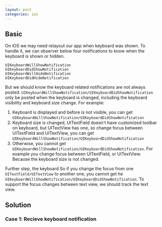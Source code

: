 ```yaml
---
layout: post
categories: ios
---
```

## Basic
On iOS we may need relayout our app when keyboard was shown. To handle it, we can observer below four notifications to know when the keyboard is shown or hidden.

    UIKeyboardWillShowNotification
    UIKeyboardDidShowNotification
    UIKeyboardWillHideNotification
    UIKeyboardDidHideNotification


  
But we should know the keyboard related notifications are not always posted. `UIKeyboardWillShowNotification/UIKeyboardDidShowNotification` only be posted when the keyboard is changed, including the keyboard visibility and keyboard size change. For example:

1. Keyboard is displayed and before is not visible, you can get `UIKeyboardWillShowNotification/UIKeyboardDidShowNotification`
2. Keyboard size is changed, UITextField doesn't have customized toolbar on keyboard, but UITextView has one, so change focus between UITextField and UITextView, you can get `UIKeyboardWillShowNotification/UIKeyboardDidShowNotification`
3. Otherwise, you cannot get `UIKeyboardWillShowNotification/UIKeyboardDidShowNotification`. For example you change focus between UITextField, or UITextView. Because the keyboard size is not changed.

Further step, the keyboard So if you change the focus from one `UITextField/UITextView` to another one, you cannot get he `UIKeyboardWillShowNotification/UIKeyboardDidShowNotification`. To support the focus changes between text view, we should track the text view.

## Solution

### Case 1: Recieve keyboard notification
